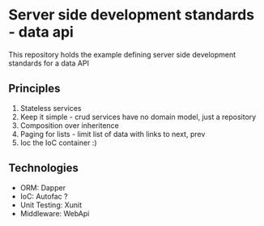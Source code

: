 # Server side development standards - data api

This repository holds the example defining server side development standards for a data API

## Principles

1. Stateless services
2. Keep it simple - crud services have no domain model, just a repository
3. Composition over inheritence
4. Paging for lists - limit list of data with links to next, prev
5. Ioc the IoC container :)

## Technologies

- ORM: Dapper
- IoC: Autofac ?
- Unit Testing: Xunit
- Middleware: WebApi